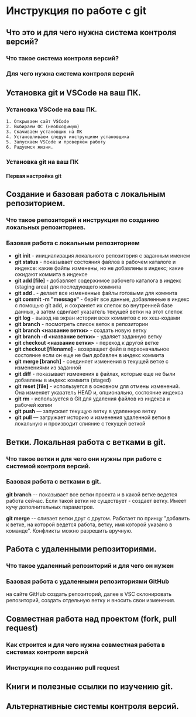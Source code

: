 # Инструкция по работе с git

## Что это и для чего нужна система контроля версий?

### Что такое система контроля версий?

### Для чего нужна система контроля версий

## Установка git и VSCode на ваш ПК.

### Установка VSCode на ваш ПК.
    1. Открываем сайт VSCode 
    2. Выбираем ОС (необходимую)
    3. Скачиваем установщик на ПК
    4. Установливаем следуя инструкциям установщика
    5. Запускаем VSCode и проверяем работу
    6. Радуемся жизни.    

### Установка git на ваш ПК

#### Первая настройка git

## Создание и базовая работа с локальным репозиторием.

### Что такое репозиторий и инструкция по созданию локальных репозиториев.

### Базовая работа с локальным репозиторием

+ **git init** - инициализация локального репозитория с заданным именем
+ **git status** - показывает состояния файлов в рабочем каталоге и индексе: какие файлы изменены, но не добавлены в индекс; какие ожидают коммита в индексе
+ **git add [file]** - добавляет содержимое рабочего каталога в индекс (staging area) для последующего коммита
+ **git add .** - делает все измененные файлы готовыми для коммита
+ **git commit -m "message"** - берёт все данные, добавленные в индекс с помощью git add, и сохраняет их слепок во внутренней базе данных, а затем сдвигает указатель текущей ветки на этот слепок
+ **git log** - вывод на экран истории всех коммитов с их хеш-кодами
+ **git branch** - посмотреть список веток в репозитории
+ **git branch <название ветки>** - создать новую ветку
+ **git branch -d <название ветки>** - удаляет заданную ветку
+ **git checkout <название ветки>** - переход к другой ветке
+ **git checkout [filename]** - возвращает файл в первоначальное состояние если он еще не был добавлен в индекс коммита
+ **git merge [branch]** - соединяет изменения в текущей ветке с изменениями из заданной
+ **git diff** - показывает изменения в файлах, которые еще не были добавлены в индекс коммита (staged)
+ **git reset [file]** - используется в основном для отмены изменений. Она изменяет указатель HEAD и, опционально, состояние индекса
+ **git rm** - используется в Git для удаления файлов из индекса и рабочей копии
+ **git push** — запускает текущую ветку в удаленную ветку
+ **git pull** — загружает историю и изменения удаленной ветки в локальную и производит слияние с текущей веткой

## Ветки. Локальная работа с ветками в git.

### Что такое ветки и для чего они нужны при работе с системой контроля версий.

### Базовая работа с ветками в git.

**git branch** -- показывает все ветки проекта и в какой ветке ведется работа сейчас. Если такой ветки не существует - создает ветку. Имеет кучу дополнительных параметров.

**git merge** -- сливает ветки друг с другом. Работает по принцу "добавить к ветке, на которой ведется работа, ветку, имя которой указано в команде". Конфликты можно разрешить вручную.


## Работа с удаленными репозиториями.

### Что такое удаленный репозиторий и для чего он нужен

### Базовая работа с удаленными репозиториями GitHub

на сайте GitHub создать репозиторий, далее в VSC склонировать репозиторий, создать отдельную ветку и вносить свои изменения.

## Совместная работа над проектом (fork, pull request)

### Как строится и для чего нужна совместная работа в системах контроля версий

### Инструкция по созданию pull request

## Книги и полезные ссылки по изучению git.

## Альтернативные системы контроля версий.
